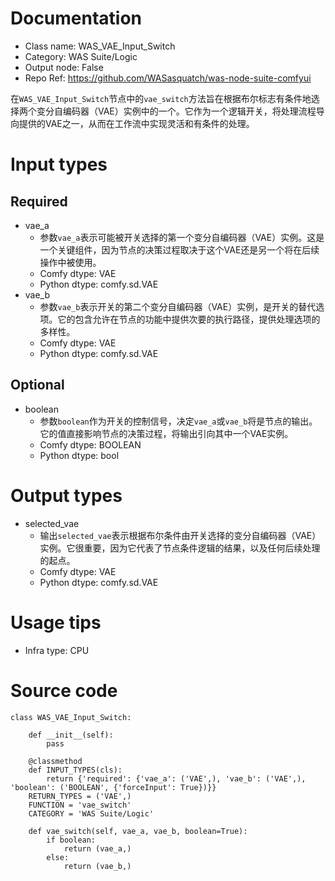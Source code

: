 # Documentation
- Class name: WAS_VAE_Input_Switch
- Category: WAS Suite/Logic
- Output node: False
- Repo Ref: https://github.com/WASasquatch/was-node-suite-comfyui

在`WAS_VAE_Input_Switch`节点中的`vae_switch`方法旨在根据布尔标志有条件地选择两个变分自编码器（VAE）实例中的一个。它作为一个逻辑开关，将处理流程导向提供的VAE之一，从而在工作流中实现灵活和有条件的处理。

# Input types
## Required
- vae_a
    - 参数`vae_a`表示可能被开关选择的第一个变分自编码器（VAE）实例。这是一个关键组件，因为节点的决策过程取决于这个VAE还是另一个将在后续操作中被使用。
    - Comfy dtype: VAE
    - Python dtype: comfy.sd.VAE
- vae_b
    - 参数`vae_b`表示开关的第二个变分自编码器（VAE）实例，是开关的替代选项。它的包含允许在节点的功能中提供次要的执行路径，提供处理选项的多样性。
    - Comfy dtype: VAE
    - Python dtype: comfy.sd.VAE
## Optional
- boolean
    - 参数`boolean`作为开关的控制信号，决定`vae_a`或`vae_b`将是节点的输出。它的值直接影响节点的决策过程，将输出引向其中一个VAE实例。
    - Comfy dtype: BOOLEAN
    - Python dtype: bool

# Output types
- selected_vae
    - 输出`selected_vae`表示根据布尔条件由开关选择的变分自编码器（VAE）实例。它很重要，因为它代表了节点条件逻辑的结果，以及任何后续处理的起点。
    - Comfy dtype: VAE
    - Python dtype: comfy.sd.VAE

# Usage tips
- Infra type: CPU

# Source code
```
class WAS_VAE_Input_Switch:

    def __init__(self):
        pass

    @classmethod
    def INPUT_TYPES(cls):
        return {'required': {'vae_a': ('VAE',), 'vae_b': ('VAE',), 'boolean': ('BOOLEAN', {'forceInput': True})}}
    RETURN_TYPES = ('VAE',)
    FUNCTION = 'vae_switch'
    CATEGORY = 'WAS Suite/Logic'

    def vae_switch(self, vae_a, vae_b, boolean=True):
        if boolean:
            return (vae_a,)
        else:
            return (vae_b,)
```